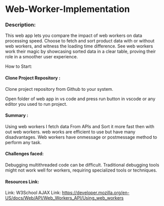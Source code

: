 # Web-Worker-Implementation

### Description:
This web app lets you compare the impact of web workers on data processing speed. Choose to fetch and sort product data with or without web workers, and witness the loading time difference. See web workers work their magic by showcasing sorted data in a clear table, proving their role in a smoother user experience.

How to Start:

#### Clone Project Repository :

Clone project repository from Github to your system.

Open folder of web app in vs code and press run button in vscode or any editor you used to run project.

#### Summary :

Using web workers I fetch data From APIs and Sort it more fast then with out web workers. web works are efficient to use but have many disadvantages. Web workers have onmessage or postmessage method to perform any task.

#### Challenges faced:
Debugging multithreaded code can be difficult.
Traditional debugging tools might not work well for workers, requiring specialized tools or techniques.

#### Resources Link:

Link: W3School AJAX
Link: https://developer.mozilla.org/en-US/docs/Web/API/Web_Workers_API/Using_web_workers

